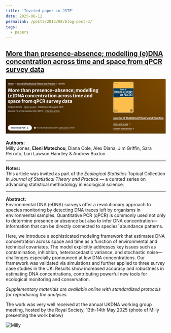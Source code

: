 ```yaml
---
title: 'Invited paper in JSTP'
date: 2025-08-12
permalink: /posts/2013/08/blog-post-3/
tags:
  - papers
---
```


## [More than presence-absence; modelling (e)DNA concentration across time and space from qPCR survey data](https://link.springer.com/article/10.1007/s42519-025-00477-9)

![eDNA qPCR modelling framework](/images/Screenshot1.png)

**Authors:**  
Milly Jones, **Eleni Matechou**, Diana Cole, Alex Diana, Jim Griffin, Sara Peixoto, Lori Lawson Handley & Andrew Buxton

---

**Notes:**  
This article was invited as part of the *Ecological Statistics* Topical Collection in *Journal of Statistical Theory and Practice* — a curated series on advancing statistical methodology in ecological science.

---

**Abstract:**  
Environmental DNA (eDNA) surveys offer a revolutionary approach to species monitoring by detecting DNA traces left by organisms in environmental samples. Quantitative PCR (qPCR) is commonly used not only to determine presence or absence but also to infer DNA concentration—information that can be directly connected to species’ abundance patterns.

Here, we introduce a sophisticated modeling framework that estimates DNA concentration across space and time as a function of environmental and technical covariates. The model explicitly addresses key issues such as contamination, inhibition, heteroscedastic variance, and stochastic noise—challenges especially pronounced at low DNA concentrations. Our framework was validated via simulations and further applied to three survey case studies in the UK. Results show increased accuracy and robustness in estimating DNA concentrations, contributing powerful new tools for ecological monitoring and conservation.

*Supplementary materials are available online with standardized protocols for reproducing the analyses.*

The work was very well received at the annual UKDNA working group meeting, hosted by the Royal Society, 13th-14th May 2025 (photo of Milly presenting the work below)

![Milly](/images/imageMilly.png)
